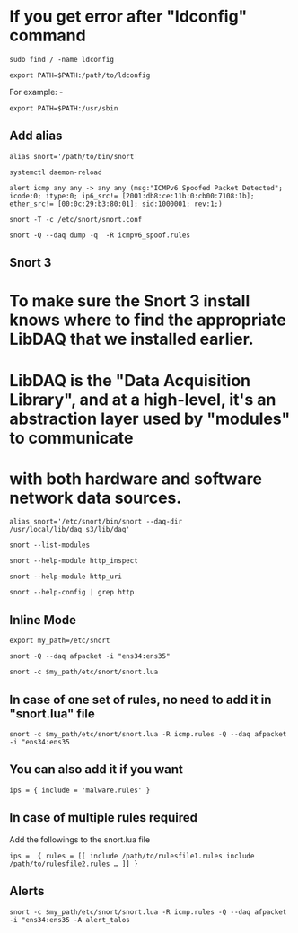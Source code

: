 # If you get error after "ldconfig" command

`
sudo find / -name ldconfig
`

`
export PATH=$PATH:/path/to/ldconfig
`


For example: -

`
export PATH=$PATH:/usr/sbin
`

## Add alias

`
alias snort='/path/to/bin/snort'
`


`
systemctl daemon-reload
`


`
alert icmp any any -> any any (msg:"ICMPv6 Spoofed Packet Detected"; icode:0; itype:0; ip6_src!= [2001:db8:ce:11b:0:cb00:7108:1b]; ether_src!= [00:0c:29:b3:80:01]; sid:1000001; rev:1;)
`


`
snort -T -c /etc/snort/snort.conf
`


`
snort -Q --daq dump -q  -R icmpv6_spoof.rules
`


## Snort 3


# To make sure the Snort 3 install knows where to find the appropriate LibDAQ that we installed earlier.

# LibDAQ is the "Data Acquisition Library", and at a high-level, it's an abstraction layer used by "modules" to communicate

# with both hardware and software network data sources.


`
alias snort='/etc/snort/bin/snort --daq-dir /usr/local/lib/daq_s3/lib/daq'
`



`snort --list-modules
`


`snort --help-module http_inspect 
`


`snort --help-module http_uri
`


`snort --help-config | grep http
`



## Inline Mode


`
export my_path=/etc/snort
`

`
snort -Q --daq afpacket -i "ens34:ens35"
`


`
snort -c $my_path/etc/snort/snort.lua
`


## In case of one set of rules, no need to add it in "snort.lua" file

`
snort -c $my_path/etc/snort/snort.lua -R icmp.rules -Q --daq afpacket -i "ens34:ens35
`
## You can also add it if you want

`
ips = { include = 'malware.rules' }
`


## In case of multiple rules required

Add the followings to the snort.lua file

`
ips = 
{
    rules = [[
        include /path/to/rulesfile1.rules
        include /path/to/rulesfile2.rules
        …
    ]]
}
`


## Alerts


`
snort -c $my_path/etc/snort/snort.lua -R icmp.rules -Q --daq afpacket -i "ens34:ens35 -A alert_talos
`
